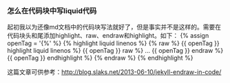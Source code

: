 ### 怎么在代码块中写liquid代码
起初我以为还像md文档中的代码块写法就好了，但是事实并不是这样的。需要在代码块头和尾添加highlight、raw、endraw和highlight。如下：
{% assign openTag = '{%' %}
{% highlight liquid linenos %}
{% raw %}
{{ openTag }} highlight liquid linenos %}
{{ openTag }} raw %}
...
{{ openTag }} endraw %}
{{ openTag }} endhighlight %}
{% endraw %}
{% endhighlight %}


这篇文章可供参考：http://blog.slaks.net/2013-06-10/jekyll-endraw-in-code/